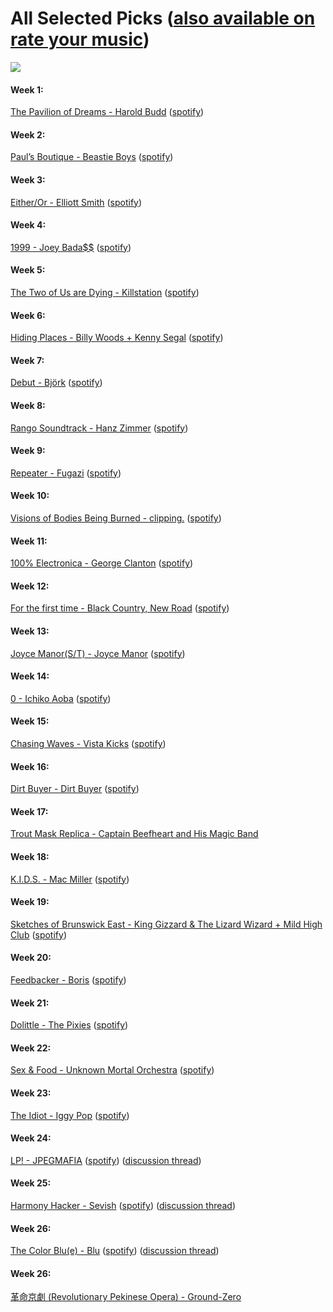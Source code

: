 # All Selected Picks ([also available on rate your music](https://rateyourmusic.com/list/tortillahater/sin-music-club-selected-picks/))

![](https://github.com/MalxX/sinistermusicc/blob/main/imagesAndResources/album-picks-2.png)

#### Week 1:
[The Pavilion of Dreams - Harold Budd](https://rateyourmusic.com/release/album/harold-budd/the-pavilion-of-dreams/) ([spotify](https://open.spotify.com/album/0hWjBUtA4eoFsyh6lygVRN?si=LO8nRycfQY-qRKo0nVB2PA))

#### Week 2:
[Paul’s Boutique - Beastie Boys](https://rateyourmusic.com/release/album/beastie-boys/pauls-boutique/) ([spotify](https://open.spotify.com/album/1kmyirVya5fRxdjsPFDM05?si=MY4sCpnETuaLsqLhQ8Rifg))

#### Week 3:
[Either/Or - Elliott Smith](https://rateyourmusic.com/release/album/elliott-smith/either-or/) ([spotify](https://open.spotify.com/album/6KMdn9HDIqcBPaaok0K34K?si=wKvU5EtARS2L30iFMgKwmg))

#### Week 4:
[1999 - Joey Bada$$](https://rateyourmusic.com/release/mixtape/joey-bada/1999/) ([spotify](https://open.spotify.com/album/5ra51AaWF3iVebyhlZ1aqq?si=zx8Cq6kgS-aQCXUkr-yPrg))

#### Week 5:
[The Two of Us are Dying - Killstation](https://rateyourmusic.com/release/album/killstation/the-two-of-us-are-dying/) ([spotify](https://open.spotify.com/album/6vEqNDFYyv3rakykPzpYwu?si=8mWr4hPGTYaCYJLWb8qgBA))

#### Week 6:
[Hiding Places - Billy Woods + Kenny Segal](https://rateyourmusic.com/release/album/billy-woods-kenny-segal/hiding-places/) ([spotify](https://open.spotify.com/album/0HmKhR7Umt3ACs52ZLnKyK?si=MA8im2p1R8SqQuMzvvy89A))

#### Week 7:
[Debut - Björk](https://rateyourmusic.com/release/album/bjork/debut/) ([spotify](https://open.spotify.com/album/3icT9XGrBfhlV8BKK4WEGX?si=XfwvJgjDSZKPGMknFZxA_Q))

#### Week 8:
[Rango Soundtrack - Hanz Zimmer](https://rateyourmusic.com/release/album/hans-zimmer/rango/) ([spotify](https://open.spotify.com/album/426K86O7YGUVVyfkHzjuCo?si=m6a8uCE6T9qJo0Wd9XYevQ))

#### Week 9:
[Repeater - Fugazi](https://rateyourmusic.com/release/album/fugazi/repeater/) ([spotify](https://open.spotify.com/album/3ZnF1cPxlqB48RyLiecDnv?si=YPxkK7m1TpaEZ0ES4fKj4g))

#### Week 10:
[Visions of Bodies Being Burned - clipping.](https://rateyourmusic.com/release/album/clipping/visions-of-bodies-being-burned/) ([spotify](https://open.spotify.com/album/0b1q9se93BEqBl3kiltn33?si=tS-6MG8BQ_-2Us-WuqskmA))

#### Week 11:
[100% Electronica - George Clanton](https://rateyourmusic.com/release/album/george-clanton/100-electronica/) ([spotify](https://open.spotify.com/album/2x12HtS4UoZDMY2YVNLlte?si=kBx7b-uGQXaVS1KnfM_OMw))

#### Week 12:
[For the first time - Black Country, New Road](https://rateyourmusic.com/release/album/black-country-new-road/for-the-first-time/) ([spotify](https://open.spotify.com/album/2PfgptDcfJTFtoZIS3AukX?si=bKb4zMX0S6yGACr-IC_CZg))

#### Week 13:
[Joyce Manor(S/T) - Joyce Manor](https://rateyourmusic.com/release/album/joyce-manor/joyce-manor/) ([spotify](https://open.spotify.com/album/13Q0AfGNq7GwUXGeUwWViH?si=gYh7LbGcQk6HLSDFfnMoPw))

#### Week 14:
[0 - Ichiko Aoba](https://rateyourmusic.com/release/album/%E9%9D%92%E8%91%89%E5%B8%82%E5%AD%90/0/) ([spotify](https://open.spotify.com/album/4yqm0ZLcphXs8M8cVvLKym?si=ojUgyztXQP2pZ2DVmg2SyQ))

#### Week 15:
[Chasing Waves - Vista Kicks](https://rateyourmusic.com/release/ep/vista-kicks/chasing-waves/) ([spotify](https://open.spotify.com/album/2XMmRK2pfNxnqeWUsFkxVk?si=hYMf5cGiQTyHssi81cwDRw))

#### Week 16:
[Dirt Buyer - Dirt Buyer](https://rateyourmusic.com/release/album/dirt-buyer/dirt-buyer/) ([spotify](https://open.spotify.com/album/5XG4LyNrcZj9aSX9swmLdN?si=XTnbGublSwaVynB8bdlCdg))

#### Week 17:
[Trout Mask Replica - Captain Beefheart and His Magic Band](https://rateyourmusic.com/release/album/captain-beefheart-and-his-magic-band/trout-mask-replica/)

#### Week 18:
[K.I.D.S. - Mac Miller](https://rateyourmusic.com/release/mixtape/mac-miller/k_i_d_s-kickin-incredibly-dope-shit/) ([spotify](https://open.spotify.com/album/0WzOtZBpXvWdNdH7hCJ4qo?si=1cS1WfSJTuGM20nWZPBHkQ))

#### Week 19:
[Sketches of Brunswick East - King Gizzard & The Lizard Wizard + Mild High Club](https://rateyourmusic.com/release/album/king-gizzard-and-the-lizard-wizard-with-mild-high-club/sketches-of-brunswick-east/) ([spotify](https://open.spotify.com/album/6eD0NNGuIdYPUbEPbUzLnE?si=mEQlLndtRFqVTy3MbLdv3w))

#### Week 20:
[Feedbacker -  Boris](https://rateyourmusic.com/release/album/boris/boris-at-last-feedbacker-/) ([spotify](https://open.spotify.com/album/2Xbd3EI9auhlw5WOKnNX3H?si=3A_4HDjASP6Wqrtf8Ykqkw))

#### Week 21:
[Dolittle - The Pixies](https://rateyourmusic.com/release/album/pixies/doolittle/) ([spotify](https://open.spotify.com/album/0DQyTVcDhK9wm0f6RaErWO?si=3nQqP_0GQQydR4gGC3IHBg))

#### Week 22:
[Sex & Food - Unknown Mortal Orchestra](https://rateyourmusic.com/release/album/unknown-mortal-orchestra/sex-and-food/) ([spotify](https://open.spotify.com/album/2swiA7ANSFyAHKJhkD4mNR?si=6K0_56XxSp-qZPnqgplqHQ))

#### Week 23:
[The Idiot - Iggy Pop](https://rateyourmusic.com/release/album/iggy-pop/the-idiot/) ([spotify](https://open.spotify.com/album/78UazygH85UAB0qXqQpzg6?si=KT7A0xICT1ive6QlVeoSTA))

#### Week 24:
[LP! - JPEGMAFIA](https://rateyourmusic.com/release/album/jpegmafia/lp/) ([spotify](https://open.spotify.com/album/4inXqcdjG79gV4m2mU8dQh?si=pd4FSm_oTguPyTWeEA7QkQ)) ([discussion thread](https://twitter.com/sinistermusicc/status/1500464965332967430))

#### Week 25:
[Harmony Hacker - Sevish](https://rateyourmusic.com/release/album/sevish/harmony-hacker/) ([spotify](https://open.spotify.com/album/61NYclP8BapCT54gttN4Pi?si=uZakjLSASKi0IRmEmJbmhw)) ([discussion thread](https://twitter.com/sinistermusicc/status/1502977473000189953))

#### Week 26:
[The Color Blu(e) - Blu](https://rateyourmusic.com/release/album/blu/the-color-blu_e/) ([spotify](https://open.spotify.com/album/7bgH0nBBbJ3o89uNoD4uCK?si=jqvaz1uzSCOtcfXDoubYrw)) ([discussion thread](https://twitter.com/sinistermusicc/status/1507554598021697543))

#### Week 26:
[革命京劇 (Revolutionary Pekinese Opera) - Ground-Zero](https://rateyourmusic.com/release/album/ground-zero/%E9%9D%A9%E5%91%BD%E4%BA%AC%E5%8A%87-revolutionary-pekinese-opera-ver_1_28/)
